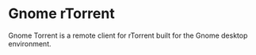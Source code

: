 # Gnome rTorrent #

Gnome Torrent is a remote client for rTorrent built for the Gnome desktop environment.
